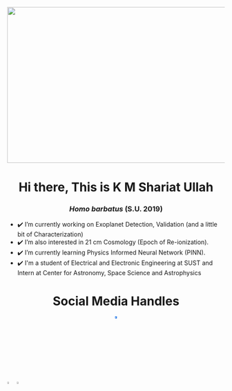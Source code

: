 <p align='center'> <img src= "https://img.youtube.com/vi/ryg077wBvsM/maxresdefault.jpg" width="640px" height = "360px"> </p>
<h1 align="center">Hi there, This is K M Shariat Ullah</h1>
<h3 align="center"><i>Homo barbatus</i> <b> (S.U. 2019)</b></h3>

- ✔️ I’m currently working on Exoplanet Detection, Validation (and a little bit of Characterization)
- ✔️ I’m also interested in 21 cm Cosmology (Epoch of Re-ionization).
- ✔️ I’m currently learning Physics Informed Neural Network (PINN).
- ✔️ I'm a student of Electrical and Electronic Engineering at SUST and Intern at Center for Astronomy, Space Science and Astrophysics

<h1 align="center">Social Media Handles</h1>

<p align='center'>
<a href="https://kmshariat.github.io/" target="_blank">
  <img src="https://img.icons8.com/ios-filled/50/domain.png" 
       style="filter: invert(34%) sepia(93%) saturate(7489%) hue-rotate(204deg) brightness(95%) contrast(101%);" 
       width="3.5%" alt="Website"/>
</a>

<a href="https://www.linkedin.com/in/kmshariat/" target="blank"><img align="center" src="https://img.icons8.com/color/48/000000/linkedin.png" width="3.5%" /></a>
<a href="https://www.facebook.com/kmshariat.astro" target="blank"><img align="center" src="https://img.icons8.com/fluent/48/000000/facebook-new.png" width="3.5%" /></a>
